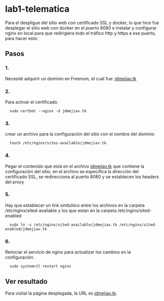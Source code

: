 # lab1-telematica


Para el despligue del sitio web con certificado SSL y docker, lo que hice fue desplegar el sitio web con docker en el puerto 8080 e instalar y configurar nginx en local para que redirigiera todo el tráfico http y https a ese puerto, para hacer esto:


## Pasos

### 1.
Necesité adquirir un dominio en Freenom, el cuál fue: <a href="jdmejiav.tk">jdmejiav.tk</a> 

### 2.
Para activar el certificado.

      sudo certbot --nginx -d jdmejiav.tk
      
### 3.
crear un archivo para la configuración del sitio con el nombre del dominio

      touch /etc/nginx/sites-available/jdmejiav.tk
      
### 4.
Pegar el contenido que está en el archivo <a href="https://github.com/jdmejiav/lab1-telematica/blob/master/jdmejiav.tk">jdmejiav.tk</a> que contiene la configuración del sitio, en el archivo se especifica la dirección del certificado SSL, se redirecciona al puerto 8080 y se establecen los headers del proxy

### 5.
Hay que establecer un link simbólico entre los archivos en la carpeta /etc/nginx/sited-available y los que estan en la carpeta /etc/nginx/sited-enabled

      sudo ln -s /etc/nginx/sited-available/jdmejiav.tk /etc/nginx/sited-enabled/jdmejiav.tk
      
### 6.
Reiniciar el servicio de nginx para actualizar los cambios en la configuración.

      sudo systemctl restart nginx

## Ver resultado
Para visital la página desplegada, la URL es <a href="jdmejiav.tk">jdmejiav.tk</a>.
